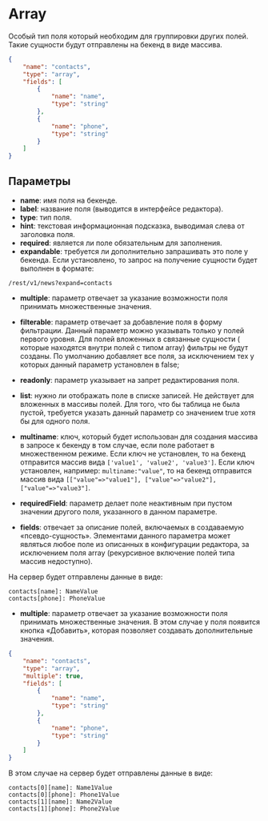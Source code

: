 # Array

Особый тип поля который необходим для группировки других полей. Такие сущности будут отправлены на бекенд в виде массива.

```json
{
    "name": "contacts",
    "type": "array",
    "fields": [
        {
            "name": "name",
            "type": "string"
        },
        {
            "name": "phone",
            "type": "string"
        }
    ]
}
```

## Параметры

* **name**: имя поля на бекенде.
* **label**: название поля (выводится в интерфейсе редактора).
* **type**: тип поля.
* **hint**: текстовая информационная подсказка, выводимая слева от заголовка поля.
* **required**: является ли поле обязательным для заполнения.
* **expandable**: требуется ли дополнительно запрашивать это поле у бекенда. Если установлено, то запрос на получение 
сущности будет выполнен в формате:
```
/rest/v1/news?expand=contacts
```
* **multiple**: параметр отвечает за указание возможности поля принимать множественные значения.
* **filterable**: параметр отвечает за добавление поля в форму фильтрации. Данный параметр можно указывать только у полей 
первого уровня. Для полей вложенных в связанные сущности ( которые находятся внутри полей с типом array) фильтры не 
будут созданы. По умолчанию добавляет все поля, за исключением тех у которых данный параметр установлен в false;
* **readonly**: параметр указывает на запрет редактирования поля.
* **list**: нужно ли отображать поле в списке записей. Не действует для вложенных в массивы полей. Для того, что бы 
таблица не была пустой, требуется указать данный параметр со значением true хотя бы для одного поля.
* **multiname**: ключ, который будет использован для создания массива в запросе к бекенду в том случае, если поле 
работает в множественном режиме. Если ключ не установлен, то на бекенд отправится массив вида 
`['value1', 'value2', 'value3']`. Если ключ установлен, например: `multiname:"value"`, то на бекенд отправится 
массив вида `[["value"=>"value1"], ["value"=>"value2"], ["value"=>"value3"]`.
* **requiredField**: параметр делает поле неактивным при пустом значении другого поля, указанного в данном параметре.

* **fields**: отвечает за описание полей, включаемых в создаваемую «псевдо-сущность». Элементами данного параметра 
может являться любое поле из описанных в конфигурации редактора, за исключением поля array (рекурсивное включение полей 
типа массив недоступно).

На сервер будет отправлены данные в виде:

```
contacts[name]: NameValue
contacts[phone]: PhoneValue
```

* **multiple**: параметр отвечает за указание возможности поля принимать множественные значения. 
В этом случае у поля появится кнопка «Добавить», которая позволяет создавать дополнительные значения.

```json
{
    "name": "contacts",
    "type": "array",
    "multiple": true,
    "fields": [
        {
            "name": "name",
            "type": "string"
        },
        {
            "name": "phone",
            "type": "string"
        }
    ]
}
```

В этом случае на сервер будет отправлены данные в виде:

```
contacts[0][name]: Name1Value
contacts[0][phone]: Phone1Value
contacts[1][name]: Name2Value
contacts[1][phone]: Phone2Value
```

